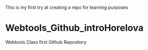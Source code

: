 This is my first try at creating a repo for learning purposes

# Webtools_Github_introHorelova
Webtools Class first Github Repository
